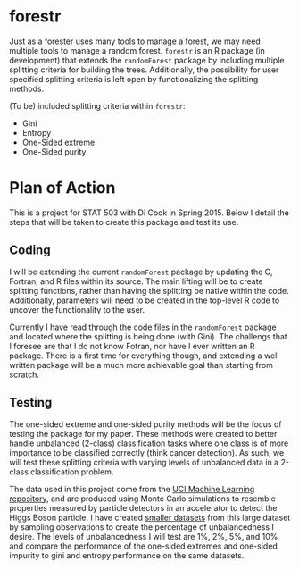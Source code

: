 # forestr

Just as a forester uses many tools to manage a forest, we may need multiple tools to manage a random forest. `forestr` is an R package (in development) that extends the `randomForest` package by including multiple splitting criteria for building the trees. Additionally, the possibility for user specified splitting criteria is left open by functionalizing the splitting methods.

(To be) included splitting criteria within `forestr`:
- Gini
- Entropy
- One-Sided extreme
- One-Sided purity

# Plan of Action

This is a project for STAT 503 with Di Cook in Spring 2015. Below I detail the steps that will be taken to create this package and test its use.

## Coding

I will be extending the current `randomForest` package by updating the C, Fortran, and R files within its source. The main lifting will be to create splitting functions, rather than having the splitting be native within the code. Additionally, parameters will need to be created in the top-level R code to uncover the functionality to the user.

Currently I have read through the code files in the `randomForest` package and located where the splitting is being done (with Gini). The challengs that I foresee are that I do not know Fotran, nor have I ever written an R package. There is a first time for everything though, and extending a well written package will be a much more achievable goal than starting from scratch.

## Testing

The one-sided extreme and one-sided purity methods will be the focus of testing the package for my paper. These methods were created to better handle unbalanced (2-class) classification tasks where one class is of more importance to be classified correctly (think cancer detection). As such, we will test these splitting criteria with varying levels of unbalanced data in a 2-class classification problem. 

The data used in this project come from the [UCI Machine Learning repository](http://archive.ics.uci.edu/ml/), and are produced using Monte Carlo simulations to resemble properties measured by particle detectors in an accelerator to detect the Higgs Boson particle. I have created [smaller datasets](https://github.com/andeek/forestr/tree/master/data) from this large dataset by sampling observations to create the percentage of unbalancedness I desire. The levels of unbalancedness I will test are 1%, 2%, 5%, and 10% and compare the performance of the one-sided extremes and one-sided impurity to gini and entropy performance on the same datasets.
